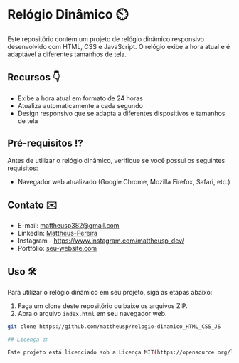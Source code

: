  # Relógio Dinâmico ⏲️

Este repositório contém um projeto de relógio dinâmico responsivo desenvolvido com HTML, CSS e JavaScript. O relógio exibe a hora atual e é adaptável a diferentes tamanhos de tela.

## Recursos 👇

- Exibe a hora atual em formato de 24 horas
- Atualiza automaticamente a cada segundo
- Design responsivo que se adapta a diferentes dispositivos e tamanhos de tela

## Pré-requisitos ⁉️

Antes de utilizar o relógio dinâmico, verifique se você possui os seguintes requisitos:

- Navegador web atualizado (Google Chrome, Mozilla Firefox, Safari, etc.)

## Contato ✉️

- E-mail: mattheusp382@gmail.com
- LinkedIn: [Mattheus-Pereira](https://www.linkedin.com/in/mattheuspereira/)
- Instagram - https://www.instagram.com/mattheusp_dev/
- Portfólio: [seu-website.com](https://www.seu-website.com)


## Uso 🛠️

Para utilizar o relógio dinâmico em seu projeto, siga as etapas abaixo:

1. Faça um clone deste repositório ou baixe os arquivos ZIP.
2. Abra o arquivo `index.html` em seu navegador web.

```bash
git clone https://github.com/mattheusp/relogio-dinamico_HTML_CSS_JS

## Licença ⚖️

Este projeto está licenciado sob a Licença MIT(https://opensource.org/licenses/MIT) - consulte o arquivo [LICENSE.md](LICENSE.md) para obter mais detalhes.

